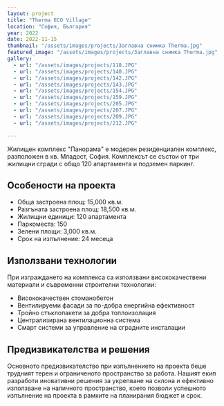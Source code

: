 ```yaml
---
layout: project
title: "Therma ECO Village"
location: "София, България"
year: 2022
date: 2022-11-15
thumbnail: "/assets/images/projects/Заглавна снимка Therma.jpg"
featured_image: "/assets/images/projects/Заглавна снимка Therma.jpg"
gallery:
  - url: "/assets/images/projects/118.JPG"
  - url: "/assets/images/projects/140.JPG"
  - url: "/assets/images/projects/142.JPG"
  - url: "/assets/images/projects/143.JPG"
  - url: "/assets/images/projects/154.JPG"
  - url: "/assets/images/projects/159.JPG"
  - url: "/assets/images/projects/205.JPG"
  - url: "/assets/images/projects/207.JPG"
  - url: "/assets/images/projects/209.JPG"
  - url: "/assets/images/projects/212.JPG"

---
```


Жилищен комплекс "Панорама" е модерен резиденциален комплекс, разположен в кв. Младост, София. Комплексът се състои от три жилищни сгради с общо 120 апартамента и подземен паркинг.

## Особености на проекта

- Обща застроена площ: 15,000 кв.м.
- Разгъната застроена площ: 18,500 кв.м.
- Жилищни единици: 120 апартамента
- Паркоместа: 150
- Зелени площи: 3,000 кв.м.
- Срок на изпълнение: 24 месеца

## Използвани технологии

При изграждането на комплекса са използвани висококачествени материали и съвременни строителни технологии:

- Висококачествен стоманобетон
- Вентилируеми фасади за по-добра енергийна ефективност
- Тройно стъклопакети за добра топлоизолация
- Централизирана вентилационна система
- Смарт системи за управление на сградните инсталации

## Предизвикателства и решения

Основното предизвикателство при изпълнението на проекта беше трудният терен и ограниченото пространство за работа. Нашият екип разработи иновативни решения за укрепване на склона и ефективно използване на наличното пространство, което позволи успешното изпълнение на проекта в рамките на планирания бюджет и срок.
